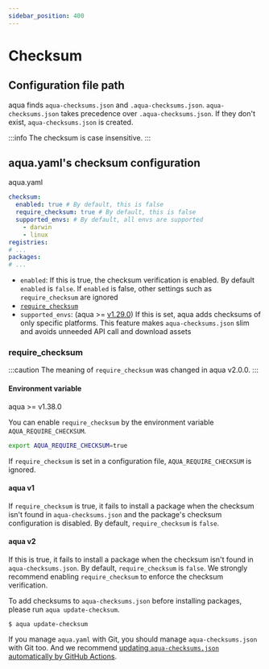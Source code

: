 ```yaml
---
sidebar_position: 400
---
```


# Checksum

## Configuration file path

aqua finds `aqua-checksums.json` and `.aqua-checksums.json`.
`aqua-checksums.json` takes precedence over `.aqua-checksums.json`.
If they don't exist, `aqua-checksums.json` is created.

:::info
The checksum is case insensitive.
:::

## aqua.yaml's checksum configuration

aqua.yaml

```yaml
checksum:
  enabled: true # By default, this is false
  require_checksum: true # By default, this is false
  supported_envs: # By default, all envs are supported
    - darwin
    - linux
registries:
# ...
packages:
# ...
```

- `enabled`: If this is true, the checksum verification is enabled. By default `enabled` is `false`. If `enabled` is false, other settings such as `require_checksum` are ignored
- [`require_checksum`](#require_checksum)
- `supported_envs`: (aqua >= [v1.29.0](https://github.com/aquaproj/aqua/releases/tag/v1.29.0)) If this is set, aqua adds checksums of only specific platforms. This feature makes `aqua-checksums.json` slim and avoids unneeded API call and download assets

### require_checksum

:::caution
The meaning of `require_checksum` was changed in aqua v2.0.0.
:::

#### Environment variable

aqua >= v1.38.0

You can enable `require_checksum` by the environment variable `AQUA_REQUIRE_CHECKSUM`.

```sh
export AQUA_REQUIRE_CHECKSUM=true
```

If `require_checksum` is set in a configuration file, `AQUA_REQUIRE_CHECKSUM` is ignored.

#### aqua v1

If `require_checksum` is true, it fails to install a package when the checksum isn't found in `aqua-checksums.json` and the package's checksum configuration is disabled.
By default, `require_checksum` is `false`.

#### aqua v2

If this is true, it fails to install a package when the checksum isn't found in `aqua-checksums.json`.
By default, `require_checksum` is `false`.
We strongly recommend enabling `require_checksum` to enforce the checksum verification.

To add checksums to `aqua-checksums.json` before installing packages, please run `aqua update-checksum`.

```console
$ aqua update-checksum
```

If you manage `aqua.yaml` with Git, you should manage `aqua-checksums.json` with Git too. And we recommend [updating `aqua-checksums.json` automatically by GitHub Actions](/docs/guides/checksum).
